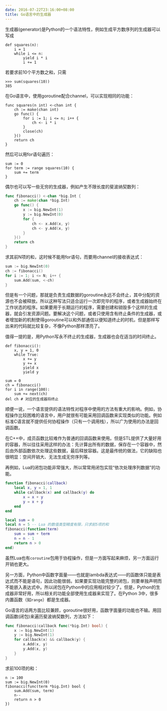 ```yaml
---
date: 2016-07-22T23:16:00+08:00
title: Go语言中的生成器
---
```


生成器(generator)是Python的一个语法特性，例如生成平方数序列的生成器可以写成

```
def squares(n):
	i = 1
	while i <= n:
		yield i * i
		i += 1
```

若要求前10个平方数之和，只需

```
>>> sum(squares(10))
385
```

在Go语言中，使用goroutine配合channel，可以实现相同的功能：

```
func squares(n int) <-chan int {
	ch := make(chan int)
	go func() {
		for i := 1; i <= n; i++ {
			ch <- i * i
		}
		close(ch)
	}()
	return ch
}
```

然后可以用for语句遍历：

```
sum := 0
for term := range squares(10) {
	sum += term
}
```

偶尔也可以写一些无穷的生成器，例如产生不限长度的斐波纳契数列：

```go
func fibonacci() <-chan *big.Int {
	ch := make(chan *big.Int)
	go func() {
		x := big.NewInt(1)
		y := big.NewInt(0)
		for {
			ch <- x.Add(x, y)
			ch <- y.Add(x, y)
		}
	}()
	return ch
}
```

求其前N项的和，这时候不能用for语句，而要用channel的接收表达式：

```go
sum := big.NewInt(0)
ch := fibonacci()
for i := 1; i <= N; i++ {
	sum.Add(sum, <-ch)
}
```

但是有一个问题，那就是负责生成数据的goroutine永远不会终止，其中分配的资源也不会被释放。所以这种写法只适合运行一次即完毕的程序，或者生成器始终在工作状态的程序。如果要用于长期运行的程序，需要创建和销毁多个这样的生成器，就会引发资源问题。要解决这个问题，或者只使用含有终止条件的生成器，或者增加新的机制使得goroutine可以和外部通信以便知道终止的时机，但是那样写出来的代码就比较复杂，不像Python那样漂亮了。

值得一提的是，用Python写永不终止的生成器，生成器也会在适当的时间终止。

```
def fibonacci():
	x, y = 1, 0
	while True:
		x += y
		y += x
		yield x
		yield y

sum = 0
ch = fibonacci()
for i in range(100):
	sum += next(ch)
del ch # 对应的生成器将终止
```

顺便一说，一个语言提供的语法特性对程序中使用的方法有重大的影响。例如，协程操作比较困难的语言中，用户就很有可能采用回调函数来实现类似的功能。例如标准C语言就不提供任何协程操作（只有一个调用栈），所以广为使用的办法是回调函数。

在C++中，成员函数比较难作为普通的回调函数来使用。但是STL提供了大量好用的容器，所以往往采用这样的办法：先计算出所有的数据，保存在一个容器中，然后由外部函数依次处理这些数据，最后释放容器。这是最传统的做法，它的缺陷也很明显：空间开销大、无法生成无穷序列等。

再例如，Lua的闭包功能非常强大，所以常常用闭包实现“依次处理序列数据”的功能。

```lua
function fibonacci(callback)
	local x, y = 1, 1
	while callback(x) and callback(y) do
		x = x + y
		y = x + y
	end
end

local sum = 0
local n = 5 -- Lua 的数值类型精度有限，只求前5项的和
fibonacci(function(term)
	sum = sum + term
	n = n - 1
	return n > 0
end)
```

虽然Lua也有`coroutine`包用于协程操作，但是一方面写起来麻烦，另一方面运行开销也更大。

另一方面，Python中函数字面量——也就是lambda表达式——的函数体只能是表达式而不能是语句，因此功能很弱。如果要实现功能完整的闭包，则要单独声明而不能嵌入表达式中。所以闭包在Python中的应用相对较少了。但是，Python的生成器非常好用，所以相关的功能全部使用生成器来实现了。在Python 3中，很多内置函数（如`range`）都是生成器。

Go语言的话两方面比较兼顾，goroutine很好用，函数字面量的功能也不输。用回调函数(闭包)来遍历斐波纳契数列，方法如下：

```go
func fibonacci(callback func(*big.Int) bool) {
	x := big.NewInt(1)
	y := big.NewInt(1)
	for callback(x) && callback(y) {
		x.Add(x, y)
		y.Add(x, y)
	}
}
```

求前100项的和：

```
n := 100
sum := big.NewInt(0)
fibonacci(func(term *big.Int) bool {
	sum.Add(sum, term)
	n--
	return n > 0
})
```
